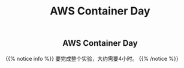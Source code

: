 ﻿---
title: "AWS Container Day"
chapter: false
weight: 1
---

<div style="text-align: center"><h2>AWS Container Day</h2></div>

{{% notice info %}}
要完成整个实验，大约需要4小时。
{{% /notice  %}}
